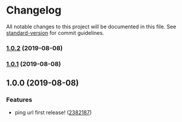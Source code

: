 # Changelog

All notable changes to this project will be documented in this file. See [standard-version](https://github.com/conventional-changelog/standard-version) for commit guidelines.

### [1.0.2](https://github.com/wall-wxk/ping-url/compare/v1.0.1...v1.0.2) (2019-08-08)

### [1.0.1](https://github.com/wall-wxk/ping-url/compare/v1.0.0...v1.0.1) (2019-08-08)

## 1.0.0 (2019-08-08)


### Features

* ping url first release! ([2382187](https://github.com/wall-wxk/ping-url/commit/2382187))
